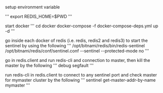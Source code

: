 setup environment variable

'''
export REDIS_HOME=$PWD
'''

start docker
'''
cd docker
docker-compose -f docker-compose-deps.yml up -d
'''

go inside each docker of redis (i.e. redis, redis2 and redis3) to start the sentinel by using the following
'''
/opt/bitnami/redis/bin/redis-sentinel /opt/bitnami/redis/conf/sentinel.conf --sentinel --protected-mode no
'''

go in redis.client and run redis-cli and connection to master, then  kill the master by the following
'''
debug segfault 
'''

run redis-cli in redis.client to connect to any sentinel port and check master for mymaster cluster by the following
'''
sentinel get-master-addr-by-name mymaster
'''
